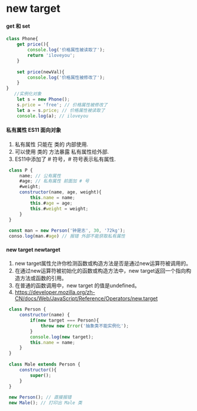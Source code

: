 # new target
####  get 和 set

```javascript
class Phone{
    get price(){
        console.log('价格属性被读取了');
        return 'iloveyou';
    }
    
    set price(newVal){
        console.log('价格属性被修改了');
    }
}
   //实例化对象
    let s = new Phone();
    s.price = 'free'; // 价格属性被修改了
    let a = s.price; // 价格属性被读取了
    console.log(a); // iloveyou
```

#### 私有属性 ES11 面向对象
1. 私有属性 只能在 类的 内部使用.
2. 可以使用 类的 方法暴露 私有属性给外部.
3. ES11中添加了 # 符号，# 符号表示私有属性.

```javascript
 class P {
     name; // 公有属性
     #age; // 私有属性 前面加 # 号
     #weight;
     constructor(name, age, weight){
         this.name = name;
         this.#age = age;
         this.#weight = weight;
     }
 }
 
 const man = new Person('钟是志', 30, '72kg');
 conso.log(man.#age) // 报错 外部不能获取私有属性
```

#### new target newtarget
1. new target属性允许你检测函数或构造方法是否是通过new运算符被调用的。
2. 在通过new运算符被初始化的函数或构造方法中，new target返回一个指向构造方法或函数的引用。
3. 在普通的函数调用中，new target 的值是undefined。
2. https://developer.mozilla.org/zh-CN/docs/Web/JavaScript/Reference/Operators/new.target

```javascript
 class Person {
     constructor(name) {
         if(new target === Person){
             throw new Error('抽象类不能实例化');
         }
         console.log(new target);
         this.name = name;
     }
 }
 
 class Male extends Person {
     constructor(){
         super();
     }
 }
 
 new Person(); // 直接报错
 new Male(); // 打印出 Male 类
```
